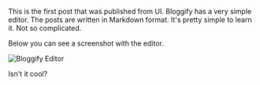 This is the first post that was published from UI. Bloggify has a very simple editor. The posts are written in Markdown format. It's pretty simple to learn it. Not so complicated.

Below you can see a screenshot with the editor.

![Bloggify Editor](http://i.imgur.com/KO2aFp5.png)

Isn't it cool?
